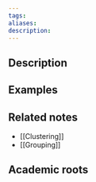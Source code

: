 ```yaml
---
tags: 
aliases: 
description:
---
```


## Description


## Examples 


## Related notes 
- [[Clustering]]
- [[Grouping]]

## Academic roots
